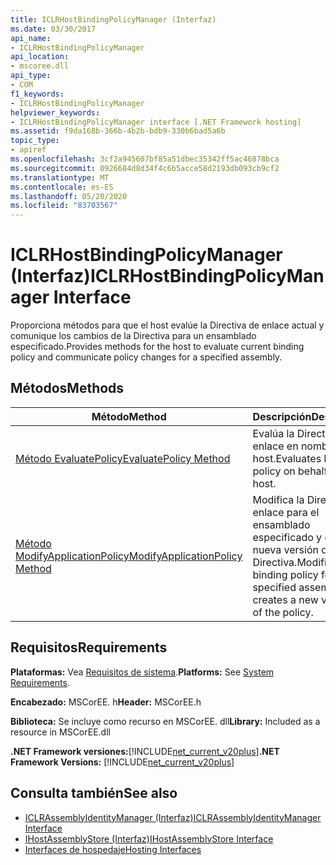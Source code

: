 ```yaml
---
title: ICLRHostBindingPolicyManager (Interfaz)
ms.date: 03/30/2017
api_name:
- ICLRHostBindingPolicyManager
api_location:
- mscoree.dll
api_type:
- COM
f1_keywords:
- ICLRHostBindingPolicyManager
helpviewer_keywords:
- ICLRHostBindingPolicyManager interface [.NET Framework hosting]
ms.assetid: f9da168b-366b-4b2b-bdb9-330b6bad5a6b
topic_type:
- apiref
ms.openlocfilehash: 3cf2a945607bf85a51dbec35342ff5ac46878bca
ms.sourcegitcommit: 0926684d8d34f4c6b5acce58d2193db093cb9cf2
ms.translationtype: MT
ms.contentlocale: es-ES
ms.lasthandoff: 05/20/2020
ms.locfileid: "83703567"
---
```

# <a name="iclrhostbindingpolicymanager-interface"></a><span data-ttu-id="ac578-102">ICLRHostBindingPolicyManager (Interfaz)</span><span class="sxs-lookup"><span data-stu-id="ac578-102">ICLRHostBindingPolicyManager Interface</span></span>
<span data-ttu-id="ac578-103">Proporciona métodos para que el host evalúe la Directiva de enlace actual y comunique los cambios de la Directiva para un ensamblado especificado.</span><span class="sxs-lookup"><span data-stu-id="ac578-103">Provides methods for the host to evaluate current binding policy and communicate policy changes for a specified assembly.</span></span>  
  
## <a name="methods"></a><span data-ttu-id="ac578-104">Métodos</span><span class="sxs-lookup"><span data-stu-id="ac578-104">Methods</span></span>  
  
|<span data-ttu-id="ac578-105">Método</span><span class="sxs-lookup"><span data-stu-id="ac578-105">Method</span></span>|<span data-ttu-id="ac578-106">Descripción</span><span class="sxs-lookup"><span data-stu-id="ac578-106">Description</span></span>|  
|------------|-----------------|  
|[<span data-ttu-id="ac578-107">Método EvaluatePolicy</span><span class="sxs-lookup"><span data-stu-id="ac578-107">EvaluatePolicy Method</span></span>](iclrhostbindingpolicymanager-evaluatepolicy-method.md)|<span data-ttu-id="ac578-108">Evalúa la Directiva de enlace en nombre del host.</span><span class="sxs-lookup"><span data-stu-id="ac578-108">Evaluates binding policy on behalf of the host.</span></span>|  
|[<span data-ttu-id="ac578-109">Método ModifyApplicationPolicy</span><span class="sxs-lookup"><span data-stu-id="ac578-109">ModifyApplicationPolicy Method</span></span>](iclrhostbindingpolicymanager-modifyapplicationpolicy-method.md)|<span data-ttu-id="ac578-110">Modifica la Directiva de enlace para el ensamblado especificado y crea una nueva versión de la Directiva.</span><span class="sxs-lookup"><span data-stu-id="ac578-110">Modifies the binding policy for the specified assembly, and creates a new version of the policy.</span></span>|  
  
## <a name="requirements"></a><span data-ttu-id="ac578-111">Requisitos</span><span class="sxs-lookup"><span data-stu-id="ac578-111">Requirements</span></span>  
 <span data-ttu-id="ac578-112">**Plataformas:** Vea [Requisitos de sistema](../../get-started/system-requirements.md).</span><span class="sxs-lookup"><span data-stu-id="ac578-112">**Platforms:** See [System Requirements](../../get-started/system-requirements.md).</span></span>  
  
 <span data-ttu-id="ac578-113">**Encabezado:** MSCorEE. h</span><span class="sxs-lookup"><span data-stu-id="ac578-113">**Header:** MSCorEE.h</span></span>  
  
 <span data-ttu-id="ac578-114">**Biblioteca:** Se incluye como recurso en MSCorEE. dll</span><span class="sxs-lookup"><span data-stu-id="ac578-114">**Library:** Included as a resource in MSCorEE.dll</span></span>  
  
 <span data-ttu-id="ac578-115">**.NET Framework versiones:**[!INCLUDE[net_current_v20plus](../../../../includes/net-current-v20plus-md.md)]</span><span class="sxs-lookup"><span data-stu-id="ac578-115">**.NET Framework Versions:** [!INCLUDE[net_current_v20plus](../../../../includes/net-current-v20plus-md.md)]</span></span>  
  
## <a name="see-also"></a><span data-ttu-id="ac578-116">Consulta también</span><span class="sxs-lookup"><span data-stu-id="ac578-116">See also</span></span>

- [<span data-ttu-id="ac578-117">ICLRAssemblyIdentityManager (Interfaz)</span><span class="sxs-lookup"><span data-stu-id="ac578-117">ICLRAssemblyIdentityManager Interface</span></span>](iclrassemblyidentitymanager-interface.md)
- [<span data-ttu-id="ac578-118">IHostAssemblyStore (Interfaz)</span><span class="sxs-lookup"><span data-stu-id="ac578-118">IHostAssemblyStore Interface</span></span>](ihostassemblystore-interface.md)
- [<span data-ttu-id="ac578-119">Interfaces de hospedaje</span><span class="sxs-lookup"><span data-stu-id="ac578-119">Hosting Interfaces</span></span>](hosting-interfaces.md)
